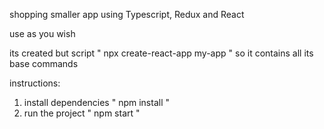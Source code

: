 shopping smaller app using Typescript, Redux and React

use as you wish

its created but script " npx create-react-app my-app " so it contains all its base commands

instructions:

1. install dependencies       " npm install "
2. run the project            " npm start "
